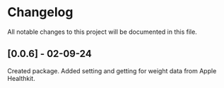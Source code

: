 # Changelog

All notable changes to this project will be documented in this file.

## [0.0.6] - 02-09-24

Created package. Added setting and getting for weight data from Apple Healthkit.